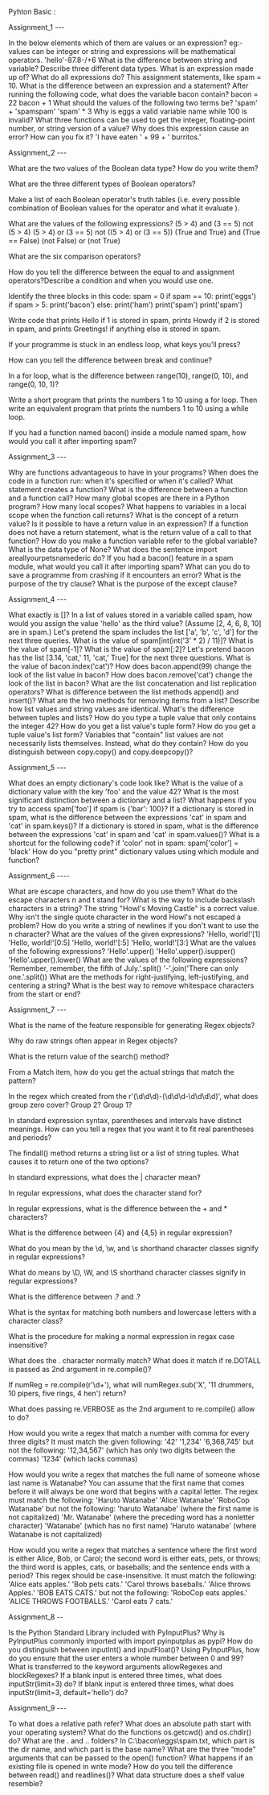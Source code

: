 Pyhton Basic :



Assignment_1  --- 

In the below elements which of them are values or an expression? eg:- values can be integer or string and expressions will be mathematical operators.
'hello'-87.8-/+6
What is the difference between string and variable?
Describe three different data types.
What is an expression made up of? What do all expressions do?
This assignment statements, like spam = 10. What is the difference between an expression and a statement?
After running the following code, what does the variable bacon contain? bacon = 22 bacon + 1
What should the values of the following two terms be? 'spam' + 'spamspam' 'spam' * 3
Why is eggs a valid variable name while 100 is invalid?
What three functions can be used to get the integer, floating-point number, or string version of a value?
Why does this expression cause an error? How can you fix it? 'I have eaten ' + 99 + ' burritos.'


Assignment_2  ---


What are the two values of the Boolean data type? How do you write them?

What are the three different types of Boolean operators?

Make a list of each Boolean operator's truth tables (i.e. every possible combination of Boolean values for the operator and what it evaluate ).

What are the values of the following expressions? (5 > 4) and (3 == 5) not (5 > 4) (5 > 4) or (3 == 5) not ((5 > 4) or (3 == 5)) (True and True) and (True == False) (not False) or (not True)

What are the six comparison operators?

How do you tell the difference between the equal to and assignment operators?Describe a condition and when you would use one.

Identify the three blocks in this code: spam = 0 if spam == 10: print('eggs') if spam > 5: print('bacon') else: print('ham') print('spam') print('spam')

Write code that prints Hello if 1 is stored in spam, prints Howdy if 2 is stored in spam, and prints Greetings! if anything else is stored in spam.

If your programme is stuck in an endless loop, what keys you’ll press?

How can you tell the difference between break and continue?

In a for loop, what is the difference between range(10), range(0, 10), and range(0, 10, 1)?

Write a short program that prints the numbers 1 to 10 using a for loop. Then write an equivalent program that prints the numbers 1 to 10 using a while loop.

If you had a function named bacon() inside a module named spam, how would you call it after importing spam?



Assignment_3  ---


Why are functions advantageous to have in your programs?
When does the code in a function run: when it's specified or when it's called?
What statement creates a function?
What is the difference between a function and a function call?
How many global scopes are there in a Python program? How many local scopes?
What happens to variables in a local scope when the function call returns?
What is the concept of a return value? Is it possible to have a return value in an expression?
If a function does not have a return statement, what is the return value of a call to that function?
How do you make a function variable refer to the global variable?
What is the data type of None?
What does the sentence import areallyourpetsnamederic do?
If you had a bacon() feature in a spam module, what would you call it after importing spam?
What can you do to save a programme from crashing if it encounters an error?
What is the purpose of the try clause? What is the purpose of the except clause?


Assignment_4  ---


What exactly is []?
In a list of values stored in a variable called spam, how would you assign the value 'hello' as the third value? (Assume [2, 4, 6, 8, 10] are in spam.) Let's pretend the spam includes the list ['a', 'b', 'c', 'd'] for the next three queries.
What is the value of spam[int(int('3' * 2) / 11)]?
What is the value of spam[-1]?
What is the value of spam[:2]? Let's pretend bacon has the list [3.14, 'cat,' 11, 'cat,' True] for the next three questions.
What is the value of bacon.index('cat')?
How does bacon.append(99) change the look of the list value in bacon?
How does bacon.remove('cat') change the look of the list in bacon?
What are the list concatenation and list replication operators?
What is difference between the list methods append() and insert()?
What are the two methods for removing items from a list?
Describe how list values and string values are identical.
What's the difference between tuples and lists?
How do you type a tuple value that only contains the integer 42?
How do you get a list value's tuple form? How do you get a tuple value's list form?
Variables that "contain" list values are not necessarily lists themselves. Instead, what do they contain?
How do you distinguish between copy.copy() and copy.deepcopy()?


Assignment_5  --- 


What does an empty dictionary's code look like?
What is the value of a dictionary value with the key 'foo' and the value 42?
What is the most significant distinction between a dictionary and a list?
What happens if you try to access spam['foo'] if spam is {'bar': 100}?
If a dictionary is stored in spam, what is the difference between the expressions 'cat' in spam and 'cat' in spam.keys()?
If a dictionary is stored in spam, what is the difference between the expressions 'cat' in spam and 'cat' in spam.values()?
What is a shortcut for the following code? if 'color' not in spam: spam['color'] = 'black'
How do you "pretty print" dictionary values using which module and function?


Assignment_6  ---- 


What are escape characters, and how do you use them?
What do the escape characters n and t stand for?
What is the way to include backslash characters in a string?
The string "Howl's Moving Castle" is a correct value. Why isn't the single quote character in the word Howl's not escaped a problem?
How do you write a string of newlines if you don't want to use the n character?
What are the values of the given expressions? 'Hello, world!'[1] 'Hello, world!'[0:5] 'Hello, world!'[:5] 'Hello, world!'[3:]
What are the values of the following expressions? 'Hello'.upper() 'Hello'.upper().isupper() 'Hello'.upper().lower()
What are the values of the following expressions? 'Remember, remember, the fifth of July.'.split() '-'.join('There can only one.'.split())
What are the methods for right-justifying, left-justifying, and centering a string?
What is the best way to remove whitespace characters from the start or end?


Assignment_7  --- 


What is the name of the feature responsible for generating Regex objects?

Why do raw strings often appear in Regex objects?

What is the return value of the search() method?

From a Match item, how do you get the actual strings that match the pattern?

In the regex which created from the r'(\d\d\d)-(\d\d\d-\d\d\d\d)', what does group zero cover? Group 2? Group 1?

In standard expression syntax, parentheses and intervals have distinct meanings. How can you tell a regex that you want it to fit real parentheses and periods?

The findall() method returns a string list or a list of string tuples. What causes it to return one of the two options?

In standard expressions, what does the | character mean?

In regular expressions, what does the character stand for?

In regular expressions, what is the difference between the + and * characters?

What is the difference between {4} and {4,5} in regular expression?

What do you mean by the \d, \w, and \s shorthand character classes signify in regular expressions?

What do means by \D, \W, and \S shorthand character classes signify in regular expressions?

What is the difference between .? and .?

What is the syntax for matching both numbers and lowercase letters with a character class?

What is the procedure for making a normal expression in regax case insensitive?

What does the . character normally match? What does it match if re.DOTALL is passed as 2nd argument in re.compile()?

If numReg = re.compile(r'\d+'), what will numRegex.sub('X', '11 drummers, 10 pipers, five rings, 4 hen') return?

What does passing re.VERBOSE as the 2nd argument to re.compile() allow to do?

How would you write a regex that match a number with comma for every three digits? It must match the given following: '42' '1,234' '6,368,745' but not the following: '12,34,567' (which has only two digits between the commas) '1234' (which lacks commas)

How would you write a regex that matches the full name of someone whose last name is Watanabe? You can assume that the first name that comes before it will always be one word that begins with a capital letter. The regex must match the following: 'Haruto Watanabe' 'Alice Watanabe' 'RoboCop Watanabe' but not the following: 'haruto Watanabe' (where the first name is not capitalized) 'Mr. Watanabe' (where the preceding word has a nonletter character) 'Watanabe' (which has no first name) 'Haruto watanabe' (where Watanabe is not capitalized)

How would you write a regex that matches a sentence where the first word is either Alice, Bob, or Carol; the second word is either eats, pets, or throws; the third word is apples, cats, or baseballs; and the sentence ends with a period? This regex should be case-insensitive. It must match the following: 'Alice eats apples.' 'Bob pets cats.' 'Carol throws baseballs.' 'Alice throws Apples.' 'BOB EATS CATS.' but not the following: 'RoboCop eats apples.' 'ALICE THROWS FOOTBALLS.' 'Carol eats 7 cats.'



Assignment_8  -- 


Is the Python Standard Library included with PyInputPlus?
Why is PyInputPlus commonly imported with import pyinputplus as pypi?
How do you distinguish between inputInt() and inputFloat()?
Using PyInputPlus, how do you ensure that the user enters a whole number between 0 and 99?
What is transferred to the keyword arguments allowRegexes and blockRegexes?
If a blank input is entered three times, what does inputStr(limit=3) do?
If blank input is entered three times, what does inputStr(limit=3, default='hello') do?


Assignment_9 --- 


To what does a relative path refer?
What does an absolute path start with your operating system?
What do the functions os.getcwd() and os.chdir() do?
What are the . and .. folders?
In C:\bacon\eggs\spam.txt, which part is the dir name, and which part is the base name?
What are the three “mode” arguments that can be passed to the open() function?
What happens if an existing file is opened in write mode?
How do you tell the difference between read() and readlines()?
What data structure does a shelf value resemble?
